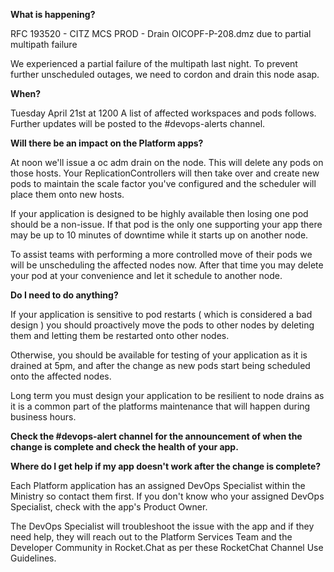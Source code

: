 
**What is happening?**

RFC 193520 - CITZ MCS PROD - Drain OICOPF-P-208.dmz due to partial multipath failure

We experienced a partial failure of the multipath last night. To prevent further unscheduled outages, we need to cordon and drain this node asap.

**When?**

Tuesday April 21st at 1200 A list of affected workspaces and pods follows. Further updates will be posted to the #devops-alerts channel.

**Will there be an impact on the Platform apps?**

At noon we'll issue a oc adm drain on the node. This will delete any pods on those hosts. Your ReplicationControllers will then take over and create new pods to maintain the scale factor you've configured and the scheduler will place them onto new hosts.

If your application is designed to be highly available then losing one pod should be a non-issue. If that pod is the only one supporting your app there may be up to 10 minutes of downtime while it starts up on another node.

To assist teams with performing a more controlled move of their pods we will be unscheduling the affected nodes now. After that time you may delete your pod at your convenience and let it schedule to another node.

**Do I need to do anything?**

If your application is sensitive to pod restarts ( which is considered a bad design ) you should proactively move the pods to other nodes by deleting them and letting them be restarted onto other nodes. 

Otherwise, you should be available for testing of your application as it is drained at 5pm, and after the change as new pods start being scheduled onto the affected nodes.

Long term you must design your application to be resilient to node drains as it is a common part of the platforms maintenance that will happen during business hours.

**Check the #devops-alert channel for the announcement of when the change is complete and check the health of your app.**

**Where do I get help if my app doesn't work after the change is complete?**

Each Platform application has an assigned DevOps Specialist within the Ministry so contact them first. If you don't know who your assigned DevOps Specialist, check with the app's Product Owner.

The DevOps Specialist will troubleshoot the issue with the app and if they need help, they will reach out to the Platform Services Team and the Developer Community in Rocket.Chat as per these RocketChat Channel Use Guidelines.

